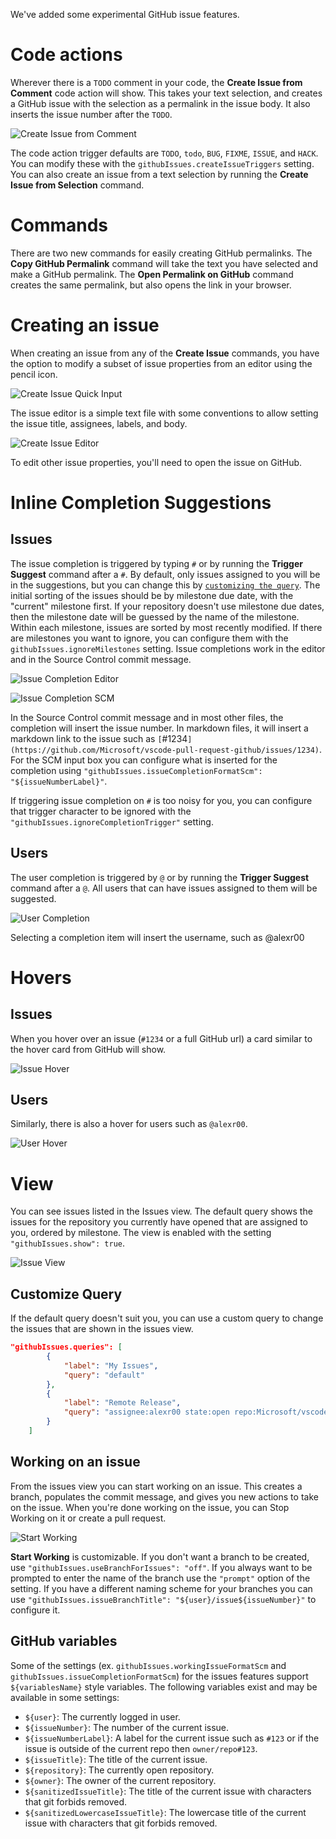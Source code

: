 We've added some experimental GitHub issue features.

# Code actions

Wherever there is a `TODO` comment in your code, the **Create Issue from Comment** code action will show. This takes your text selection, and creates a GitHub issue with the selection as a permalink in the issue body. It also inserts the issue number after the `TODO`.

![`Create Issue from Comment`](images/createIssueFromComment.gif)

The code action trigger defaults are `TODO`, `todo`, `BUG`, `FIXME`, `ISSUE`, and `HACK`. You can modify these with the `githubIssues.createIssueTriggers` setting.
You can also create an issue from a text selection by running the **Create Issue from Selection** command.

# Commands

There are two new commands for easily creating GitHub permalinks. The **Copy GitHub Permalink** command will take the text you have selected and make a GitHub permalink. The **Open Permalink on GitHub** command creates the same permalink, but also opens the link in your browser.

# Creating an issue

When creating an issue from any of the **Create Issue** commands, you have the option to modify a subset of issue properties from an editor using the pencil icon.

![`Create Issue Quick Input`](images/quickCreateIssue.png)

The issue editor is a simple text file with some conventions to allow setting the issue title, assignees, labels, and body.

![`Create Issue Editor`](images/issueEditor.png)

To edit other issue properties, you'll need to open the issue on GitHub.

# Inline Completion Suggestions

## Issues

The issue completion is triggered by typing `#` or by running the **Trigger Suggest** command after a `#`. By default, only issues assigned to you will be in the suggestions, but you can change this by [`customizing the query`](#customize-query). The initial sorting of the issues should be by milestone due date, with the "current" milestone first. If your repository doesn't use milestone due dates, then the milestone date will be guessed by the name of the milestone. Within each milestone, issues are sorted by most recently modified. If there are milestones you want to ignore, you can configure them with the `githubIssues.ignoreMilestones` setting. Issue completions work in the editor and in the Source Control commit message.

![`Issue Completion Editor`](images/issueCompletionEditor.png)

![`Issue Completion SCM`](images/issueCompletionSCM.png)

In the Source Control commit message and in most other files, the completion will insert the issue number. In markdown files, it will insert a markdown link to the issue such as `[`#1234`](https://github.com/Microsoft/vscode-pull-request-github/issues/1234)`. For the SCM input box you can configure what is inserted for the completion using `"githubIssues.issueCompletionFormatScm": "${issueNumberLabel}"`.

If triggering issue completion on `#` is too noisy for you, you can configure that trigger character to be ignored with the `"githubIssues.ignoreCompletionTrigger"` setting.

## Users

The user completion is triggered by `@` or by running the **Trigger Suggest** command after a `@`. All users that can have issues assigned to them will be suggested.

![`User Completion`](images/userCompletion.png)

Selecting a completion item will insert the username, such as @alexr00

# Hovers

## Issues

When you hover over an issue (`#1234` or a full GitHub url) a card similar to the hover card from GitHub will show.

![`Issue Hover`](images/issueHover.png)

## Users

Similarly, there is also a hover for users such as `@alexr00`.

![`User Hover`](images/userHover.png)

# View

You can see issues listed in the Issues view. The default query shows the issues for the repository you currently have opened that are assigned to you, ordered by milestone. The view is enabled with the setting `"githubIssues.show": true`.

![`Issue View`](images/issueView.png)

## Customize Query

If the default query doesn't suit you, you can use a custom query to change the issues that are shown in the issues view.

```json
"githubIssues.queries": [
		{
			"label": "My Issues",
			"query": "default"
		},
		{
			"label": "Remote Release",
			"query": "assignee:alexr00 state:open repo:Microsoft/vscode-remote-release sort:updated-desc"
		}
	]
```

## Working on an issue

From the issues view you can start working on an issue. This creates a branch, populates the commit message, and gives you new actions to take on the issue. When you're done working on the issue, you can Stop Working on it or create a pull request.

![`Start Working`](images/startWorking.gif)

**Start Working** is customizable. If you don't want a branch to be created, use `"githubIssues.useBranchForIssues": "off"`. If you always want to be prompted to enter the name of the branch use the `"prompt"` option of the setting. If you have a different naming scheme for your branches you can use `"githubIssues.issueBranchTitle": "${user}/issue${issueNumber}"` to configure it.

## GitHub variables

Some of the settings (ex. `githubIssues.workingIssueFormatScm` and `githubIssues.issueCompletionFormatScm`) for the issues features support `${variablesName}` style variables. The following variables exist and may be available in some settings:

- `${user}`: The currently logged in user.
- `${issueNumber}`: The number of the current issue.
- `${issueNumberLabel}`: A label for the current issue such as `#123` or if the issue is outside of the current repo then `owner/repo#123`.
- `${issueTitle}`: The title of the current issue.
- `${repository}`: The currently open repository.
- `${owner}`: The owner of the current repository.
- `${sanitizedIssueTitle}`: The title of the current issue with characters that git forbids removed.
- `${sanitizedLowercaseIssueTitle}`: The lowercase title of the current issue with characters that git forbids removed.
